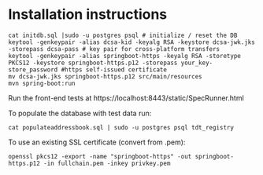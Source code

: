 Installation instructions
=========================


```
cat initdb.sql |sudo -u postgres psql # initialize / reset the DB
keytool -genkeypair -alias dcsa-kid -keyalg RSA -keystore dcsa-jwk.jks -storepass dcsa-pass # key pair for cross-platform transfers
keytool -genkeypair -alias springboot-https -keyalg RSA -storetype PKCS12 -keystore springboot-https.p12 -storepass your_key-store_password #https self-issued certificate
mv dcsa-jwk.jks springboot-https.p12 src/main/resources
mvn spring-boot:run
```

Run the front-end tests at https://localhost:8443/static/SpecRunner.html

To populate the database with test data run:
```
cat populateaddressbook.sql | sudo -u postgres psql tdt_registry
```

To use an existing SSL certificate (convert from .pem):
```
openssl pkcs12 -export -name "springboot-https" -out springboot-https.p12 -in fullchain.pem -inkey privkey.pem
```
